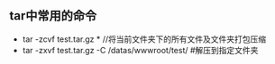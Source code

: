 ## tar中常用的命令
* tar -zcvf test.tar.gz *	//将当前文件夹下的所有文件及文件夹打包压缩
* tar -zxvf	test.tar.gz -C /datas/wwwroot/test/	#解压到指定文件夹
